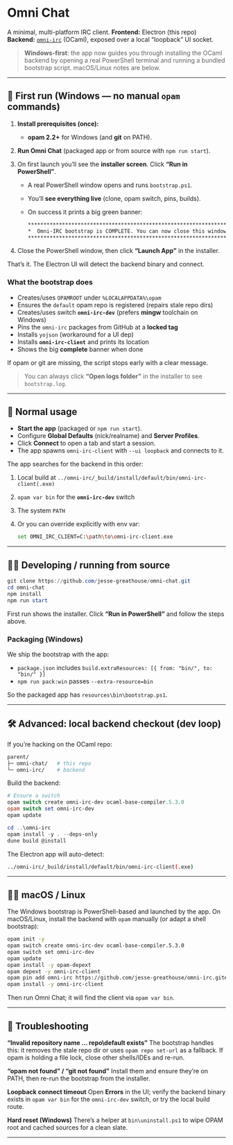 # Omni Chat

A minimal, multi-platform IRC client.
**Frontend:** Electron (this repo)
**Backend:** [`omni-irc`](https://github.com/jesse-greathouse/omni-irc) (OCaml), exposed over a local “loopback” UI socket.

> **Windows-first**: the app now guides you through installing the OCaml backend by opening a real PowerShell terminal and running a bundled bootstrap script. macOS/Linux notes are below.

---

## 🚀 First run (Windows — no manual `opam` commands)

1. **Install prerequisites (once):**

   * **opam 2.2+** for Windows (and **git** on PATH).

2. **Run Omni Chat** (packaged app or from source with `npm run start`).

3. On first launch you’ll see the **installer screen**. Click **“Run in PowerShell”**.

   * A real PowerShell window opens and runs `bootstrap.ps1`.
   * You’ll **see everything live** (clone, opam switch, pins, builds).
   * On success it prints a big green banner:

     ```sh
     *******************************************************************
     *  Omni-IRC bootstrap is COMPLETE. You can now close this window. *
     *******************************************************************
     ```

4. Close the PowerShell window, then click **“Launch App”** in the installer.

That’s it. The Electron UI will detect the backend binary and connect.

### What the bootstrap does

* Creates/uses `OPAMROOT` under `%LOCALAPPDATA%\opam`
* Ensures the `default` opam repo is registered (repairs stale repo dirs)
* Creates/uses switch **`omni-irc-dev`** (prefers **mingw** toolchain on Windows)
* Pins the `omni-irc` packages from GitHub at a **locked tag**
* Installs `yojson` (workaround for a UI dep)
* Installs **`omni-irc-client`** and prints its location
* Shows the big **complete** banner when done

If opam or git are missing, the script stops early with a clear message.

> You can always click **“Open logs folder”** in the installer to see `bootstrap.log`.

---

## 🧭 Normal usage

* **Start the app** (packaged or `npm run start`).
* Configure **Global Defaults** (nick/realname) and **Server Profiles**.
* Click **Connect** to open a tab and start a session.
* The app spawns `omni-irc-client` with `--ui loopback` and connects to it.

The app searches for the backend in this order:

1. Local build at `../omni-irc/_build/install/default/bin/omni-irc-client(.exe)`
2. `opam var bin` for the **`omni-irc-dev`** switch
3. The system `PATH`
4. Or you can override explicitly with env var:

   ```sh
   set OMNI_IRC_CLIENT=C:\path\to\omni-irc-client.exe
   ```

---

## 🧑‍💻 Developing / running from source

```powershell
git clone https://github.com/jesse-greathouse/omni-chat.git
cd omni-chat
npm install
npm run start
```

First run shows the installer. Click **“Run in PowerShell”** and follow the steps above.

### Packaging (Windows)

We ship the bootstrap with the app:

* `package.json` includes `build.extraResources: [{ from: "bin/", to: "bin/" }]`
* `npm run pack:win` passes `--extra-resource=bin`

So the packaged app has `resources\bin\bootstrap.ps1`.

---

## 🛠️ Advanced: local backend checkout (dev loop)

If you’re hacking on the OCaml repo:

```sh
parent/
├─ omni-chat/   # this repo
└─ omni-irc/    # backend
```

Build the backend:

```powershell
# Ensure a switch
opam switch create omni-irc-dev ocaml-base-compiler.5.3.0
opam switch set omni-irc-dev
opam update

cd ..\omni-irc
opam install -y . --deps-only
dune build @install
```

The Electron app will auto-detect:

```sh
../omni-irc/_build/install/default/bin/omni-irc-client(.exe)
```

---

## 🍎🐧 macOS / Linux

The Windows bootstrap is PowerShell-based and launched by the app. On macOS/Linux, install the backend with `opam` manually (or adapt a shell bootstrap):

```bash
opam init -y
opam switch create omni-irc-dev ocaml-base-compiler.5.3.0
opam switch set omni-irc-dev
opam update
opam install -y opam-depext
opam depext -y omni-irc-client
opam pin add omni-irc https://github.com/jesse-greathouse/omni-irc.git#main -y
opam install -y omni-irc-client
```

Then run Omni Chat; it will find the client via `opam var bin`.

---

## 🧯 Troubleshooting

**“Invalid repository name … repo\default exists”**
The bootstrap handles this: it removes the stale repo dir or uses `opam repo set-url` as a fallback. If opam is holding a file lock, close other shells/IDEs and re-run.

**“opam not found” / “git not found”**
Install them and ensure they’re on PATH, then re-run the bootstrap from the installer.

**Loopback connect timeout**
Open **Errors** in the UI; verify the backend binary exists in `opam var bin` for the `omni-irc-dev` switch, or try the local build route.

**Hard reset (Windows)**
There’s a helper at `bin\uninstall.ps1` to wipe OPAM root and cached sources for a clean slate.

---
